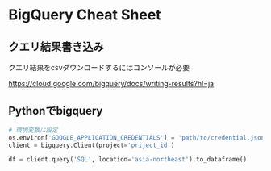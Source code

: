 # BigQuery Cheat Sheet

## クエリ結果書き込み

クエリ結果をcsvダウンロードするにはコンソールが必要

https://cloud.google.com/bigquery/docs/writing-results?hl=ja

## Pythonでbigquery

```python
# 環境変数に設定
os.environ['GOOGLE_APPLICATION_CREDENTIALS'] = 'path/to/credential.json'
client = bigquery.Client(project='priject_id')

df = client.query('SQL', location='asia-northeast').to_dataframe()
```
